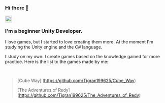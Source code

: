 ### Hi there 👋

<a href="https://www.linkedin.com/in/tigran-avagyan-483864236/">
  <img align="left" alt="Abhishek's LinkedIN" width="22px" src="https://raw.githubusercontent.com/peterthehan/peterthehan/master/assets/linkedin.svg" />
</a>

<br />

### I'm a beginner Unity Developer. 

I love games, but I started to love creating them more.
At the moment I'm studying the Unity engine and the C# language.

I study on my own. I create games based on the knowledge gained for more practice.
Here is the list to the games made by me:

<br />

>  [Cube Way] (https://github.com/Tigran199625/Cube_Way)
>  
>  [The Adventures of Redy] (https://github.com/Tigran199625/The_Adventures_of_Redy)
